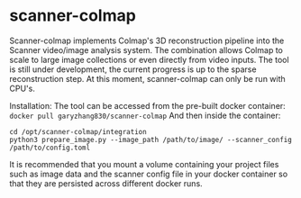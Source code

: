 # scanner-colmap

Scanner-colmap implements Colmap's 3D reconstruction pipeline into the Scanner video/image analysis system. The combination allows Colmap to scale to large image collections or even directly from video inputs. The tool is still under development, the current progress is up to the sparse reconstruction step. At this moment, scanner-colmap can only be run with CPU's. 

Installation:
The tool can be accessed from the pre-built docker container:
```docker pull garyzhang830/scanner-colmap```
And then inside the container:
```
cd /opt/scanner-colmap/integration
python3 prepare_image.py --image_path /path/to/image/ --scanner_config /path/to/config.toml
```
It is recommended that you mount a volume containing your project files such as image data and the scanner config file in your docker container so that they are persisted across different docker runs.


